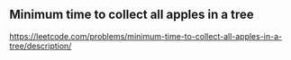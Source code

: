 ## Minimum time to collect all apples in a tree
https://leetcode.com/problems/minimum-time-to-collect-all-apples-in-a-tree/description/
